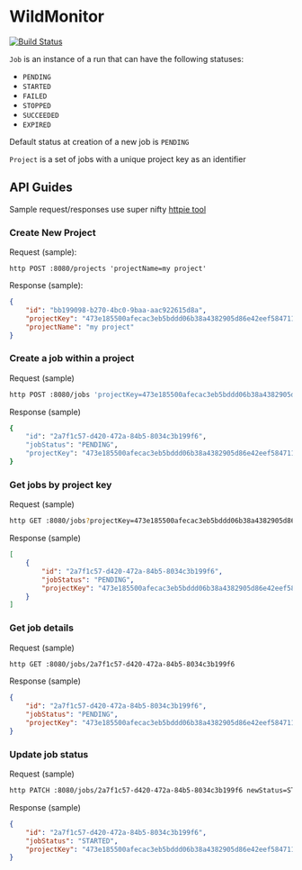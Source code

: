 # WildMonitor

[![Build Status](https://travis-ci.org/ddubson/wild-monitor.svg?branch=master)](https://travis-ci.org/ddubson/wild-monitor)

`Job` is an instance of a run that can have the following statuses:

- `PENDING`
- `STARTED`
- `FAILED`
- `STOPPED`
- `SUCCEEDED`
- `EXPIRED`

Default status at creation of a new job is `PENDING`

`Project` is a set of jobs with a unique project key as an identifier

## API Guides

Sample request/responses use super nifty [httpie tool](https://httpie.org/)

### Create New Project

Request (sample):
```
http POST :8080/projects 'projectName=my project'
```

Response (sample):
```json
{
    "id": "bb199098-b270-4bc0-9baa-aac922615d8a",
    "projectKey": "473e185500afecac3eb5bddd06b38a4382905d86e42eef5847111207af3b4b638005224305fa6378c80da57535cddd97bfd05d7f90118c5c31f603a7d5668787",
    "projectName": "my project"
}
```

### Create a job within a project

Request (sample)

```bash
http POST :8080/jobs 'projectKey=473e185500afecac3eb5bddd06b38a4382905d86e42eef5847111207af3b4b638005224305fa6378c80da57535cddd97bfd05d7f90118c5c31f603a7d5668787'
```

Response (sample)

```bash
{
    "id": "2a7f1c57-d420-472a-84b5-8034c3b199f6",
    "jobStatus": "PENDING",
    "projectKey": "473e185500afecac3eb5bddd06b38a4382905d86e42eef5847111207af3b4b638005224305fa6378c80da57535cddd97bfd05d7f90118c5c31f603a7d5668787"
}
```

### Get jobs by project key

Request (sample)

```bash
http GET :8080/jobs?projectKey=473e185500afecac3eb5bddd06b38a4382905d86e42eef5847111207af3b4b638005224305fa6378c80da57535cddd97bfd05d7f90118c5c31f603a7d5668787
```

Response (sample)

```json
[
    {
        "id": "2a7f1c57-d420-472a-84b5-8034c3b199f6",
        "jobStatus": "PENDING",
        "projectKey": "473e185500afecac3eb5bddd06b38a4382905d86e42eef5847111207af3b4b638005224305fa6378c80da57535cddd97bfd05d7f90118c5c31f603a7d5668787"
    }
]
```

### Get job details

Request (sample)

```bash
http GET :8080/jobs/2a7f1c57-d420-472a-84b5-8034c3b199f6
```

Response (sample)

```json
{
    "id": "2a7f1c57-d420-472a-84b5-8034c3b199f6",
    "jobStatus": "PENDING",
    "projectKey": "473e185500afecac3eb5bddd06b38a4382905d86e42eef5847111207af3b4b638005224305fa6378c80da57535cddd97bfd05d7f90118c5c31f603a7d5668787"
}
```

### Update job status

Request (sample)

```bash
http PATCH :8080/jobs/2a7f1c57-d420-472a-84b5-8034c3b199f6 newStatus=STARTED
```

Response (sample)

```json
{
    "id": "2a7f1c57-d420-472a-84b5-8034c3b199f6",
    "jobStatus": "STARTED",
    "projectKey": "473e185500afecac3eb5bddd06b38a4382905d86e42eef5847111207af3b4b638005224305fa6378c80da57535cddd97bfd05d7f90118c5c31f603a7d5668787"
}
```